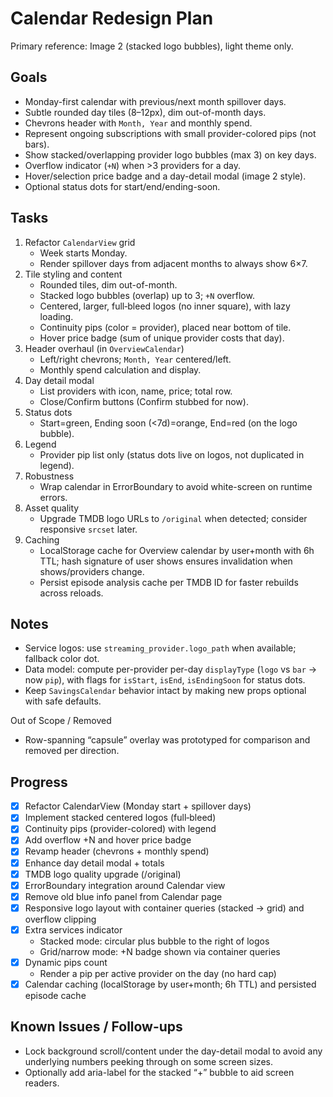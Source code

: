 # Calendar Redesign Plan

Primary reference: Image 2 (stacked logo bubbles), light theme only.

## Goals

- Monday-first calendar with previous/next month spillover days.
- Subtle rounded day tiles (8–12px), dim out-of-month days.
- Chevrons header with `Month, Year` and monthly spend.
- Represent ongoing subscriptions with small provider-colored pips (not bars).
- Show stacked/overlapping provider logo bubbles (max 3) on key days.
- Overflow indicator (`+N`) when >3 providers for a day.
- Hover/selection price badge and a day-detail modal (image 2 style).
- Optional status dots for start/end/ending-soon.

## Tasks

1. Refactor `CalendarView` grid
   - Week starts Monday.
   - Render spillover days from adjacent months to always show 6×7.
2. Tile styling and content
   - Rounded tiles, dim out-of-month.
   - Stacked logo bubbles (overlap) up to 3; `+N` overflow.
   - Centered, larger, full‑bleed logos (no inner square), with lazy loading.
   - Continuity pips (color = provider), placed near bottom of tile.
   - Hover price badge (sum of unique provider costs that day).
3. Header overhaul (in `OverviewCalendar`)
   - Left/right chevrons; `Month, Year` centered/left.
   - Monthly spend calculation and display.
4. Day detail modal
   - List providers with icon, name, price; total row.
   - Close/Confirm buttons (Confirm stubbed for now).
5. Status dots
   - Start=green, Ending soon (<7d)=orange, End=red (on the logo bubble).
6. Legend
   - Provider pip list only (status dots live on logos, not duplicated in legend).
7. Robustness
   - Wrap calendar in ErrorBoundary to avoid white-screen on runtime errors.
8. Asset quality
   - Upgrade TMDB logo URLs to `/original` when detected; consider responsive `srcset` later.
9. Caching
   - LocalStorage cache for Overview calendar by user+month with 6h TTL; hash signature of user shows ensures invalidation when shows/providers change.
   - Persist episode analysis cache per TMDB ID for faster rebuilds across reloads.

## Notes

- Service logos: use `streaming_provider.logo_path` when available; fallback color dot.
- Data model: compute per-provider per-day `displayType` (`logo` vs `bar` → now `pip`), with flags for `isStart`, `isEnd`, `isEndingSoon` for status dots.
- Keep `SavingsCalendar` behavior intact by making new props optional with safe defaults.

Out of Scope / Removed

- Row-spanning “capsule” overlay was prototyped for comparison and removed per direction.

## Progress

- [x] Refactor CalendarView (Monday start + spillover days)
- [x] Implement stacked centered logos (full‑bleed)
- [x] Continuity pips (provider-colored) with legend
- [x] Add overflow +N and hover price badge
- [x] Revamp header (chevrons + monthly spend)
- [x] Enhance day detail modal + totals
- [x] TMDB logo quality upgrade (/original)
- [x] ErrorBoundary integration around Calendar view
- [x] Remove old blue info panel from Calendar page
- [x] Responsive logo layout with container queries (stacked → grid) and overflow clipping
- [x] Extra services indicator
  - Stacked mode: circular plus bubble to the right of logos
  - Grid/narrow mode: +N badge shown via container queries
- [x] Dynamic pips count
  - Render a pip per active provider on the day (no hard cap)
- [x] Calendar caching (localStorage by user+month; 6h TTL) and persisted episode cache

## Known Issues / Follow-ups

- Lock background scroll/content under the day-detail modal to avoid any underlying numbers peeking through on some screen sizes.
- Optionally add aria-label for the stacked “+” bubble to aid screen readers.
